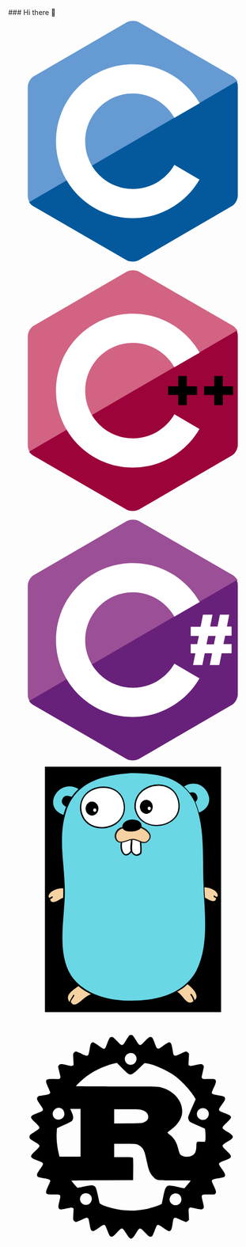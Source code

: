 <link rel="stylesheet" href="https://cdn.jsdelivr.net/gh/devicons/devicon@master/devicon.min.css">
<i class="devicon-rust-plain colored"></i>
### Hi there 👋
<svg viewBox="0 0 128 128">
<path fill="#659AD3" d="M115.4 30.7l-48.3-27.8c-.8-.5-1.9-.7-3.1-.7-1.2 0-2.3.3-3.1.7l-48 27.9c-1.7 1-2.9 3.5-2.9 5.4v55.7c0 1.1.2 2.4 1 3.5l106.8-62c-.6-1.2-1.5-2.1-2.4-2.7z"></path><path fill="#03599C" d="M10.7 95.3c.5.8 1.2 1.5 1.9 1.9l48.2 27.9c.8.5 1.9.7 3.1.7 1.2 0 2.3-.3 3.1-.7l48-27.9c1.7-1 2.9-3.5 2.9-5.4v-55.7c0-.9-.1-1.9-.6-2.8l-106.6 62z"></path><path fill="#fff" d="M85.3 76.1c-4.2 7.4-12.2 12.4-21.3 12.4-13.5 0-24.5-11-24.5-24.5s11-24.5 24.5-24.5c9.1 0 17.1 5 21.3 12.5l13-7.5c-6.8-11.9-19.6-20-34.3-20-21.8 0-39.5 17.7-39.5 39.5s17.7 39.5 39.5 39.5c14.6 0 27.4-8 34.2-19.8l-12.9-7.6z"></path>
</svg>
<svg viewBox="0 0 128 128">
<path fill="#D26383" d="M115.4 30.7l-48.3-27.8c-.8-.5-1.9-.7-3.1-.7-1.2 0-2.3.3-3.1.7l-48 27.9c-1.7 1-2.9 3.5-2.9 5.4v55.7c0 1.1.2 2.4 1 3.5l106.8-62c-.6-1.2-1.5-2.1-2.4-2.7z"></path><path fill="#9C033A" d="M10.7 95.3c.5.8 1.2 1.5 1.9 1.9l48.2 27.9c.8.5 1.9.7 3.1.7 1.2 0 2.3-.3 3.1-.7l48-27.9c1.7-1 2.9-3.5 2.9-5.4v-55.7c0-.9-.1-1.9-.6-2.8l-106.6 62z"></path><path fill="#fff" d="M85.3 76.1c-4.2 7.4-12.2 12.4-21.3 12.4-13.5 0-24.5-11-24.5-24.5s11-24.5 24.5-24.5c9.1 0 17.1 5 21.3 12.5l13-7.5c-6.8-11.9-19.6-20-34.3-20-21.8 0-39.5 17.7-39.5 39.5s17.7 39.5 39.5 39.5c14.6 0 27.4-8 34.2-19.8l-12.9-7.6z"></path><path d="M82.1 61.8h5.2v-5.3h4.4v5.3h5.3v4.4h-5.3v5.2h-4.4v-5.2h-5.2v-4.4zM100.6 61.8h5.2v-5.3h4.4v5.3h5.3v4.4h-5.3v5.2h-4.4v-5.2h-5.2v-4.4z"></path>
</svg>
<svg viewBox="0 0 128 128">
<path fill="#9B4F96" d="M115.4 30.7l-48.3-27.8c-.8-.5-1.9-.7-3.1-.7-1.2 0-2.3.3-3.1.7l-48 27.9c-1.7 1-2.9 3.5-2.9 5.4v55.7c0 1.1.2 2.4 1 3.5l106.8-62c-.6-1.2-1.5-2.1-2.4-2.7z"></path><path fill="#68217A" d="M10.7 95.3c.5.8 1.2 1.5 1.9 1.9l48.2 27.9c.8.5 1.9.7 3.1.7 1.2 0 2.3-.3 3.1-.7l48-27.9c1.7-1 2.9-3.5 2.9-5.4v-55.7c0-.9-.1-1.9-.6-2.8l-106.6 62z"></path><path fill="#fff" d="M85.3 76.1c-4.2 7.4-12.2 12.4-21.3 12.4-13.5 0-24.5-11-24.5-24.5s11-24.5 24.5-24.5c9.1 0 17.1 5 21.3 12.5l13-7.5c-6.8-11.9-19.6-20-34.3-20-21.8 0-39.5 17.7-39.5 39.5s17.7 39.5 39.5 39.5c14.6 0 27.4-8 34.2-19.8l-12.9-7.6zM97 66.2l.9-4.3h-4.2v-4.7h5.1l1.2-6.2h4.9l-1.2 6.1h3.8l1.2-6.1h4.8l-1.2 6.1h2.4v4.7h-3.3l-.9 4.3h4.2v4.7h-5.1l-1.2 6h-4.9l1.2-6h-3.8l-1.2 6h-4.8l1.2-6h-2.4v-4.7h3.3zm4.8 0h3.8l.9-4.3h-3.8l-.9 4.3z"></path>
</svg>
<svg viewBox="0 0 128 128">
<path id="a" d="M18.8 1h90.5v126h-90.5z"></path><path fill-rule="evenodd" clip-rule="evenodd" fill="#F6D2A2" d="M21.1 68.7c.2 3.5 3.7 1.9 5.3.8 1.5-1.1 2-.2 2.1-2.3.1-1.4.2-2.7.2-4.1-2.3-.2-4.8.3-6.7 1.7-.9.7-2.8 3-.9 3.9" clip-path="url(#b)"></path><path d="M23 71.2c-.7 0-2-.3-2.2-2.3-.6-.4-.8-.9-.8-1.2-.1-1.2 1.2-2.6 1.9-3.1 1.6-1.2 3.7-1.8 5.9-1.8h1.3v.3c.1 1.1 0 2.2-.1 3.2 0 .3 0 .6-.1.9-.1 1.5-.4 1.7-1.1 2-.3.1-.6.2-1.1.6-.5.3-2.2 1.4-3.7 1.4zm4.8-7.8c-2.1 0-4 .6-5.5 1.7-.7.5-1.7 1.7-1.6 2.5 0 .3.2.6.6.8l.2.1v.2c.1 1.6.9 1.8 1.5 1.8 1 0 2.4-.7 3.3-1.3.6-.4 1-.5 1.3-.6.5-.2.6-.2.7-1.4 0-.3 0-.6.1-.9.1-.9.1-1.9.1-2.8-.3-.1-.5-.1-.7-.1z" clip-path="url(#b)"></path><path fill-rule="evenodd" clip-rule="evenodd" fill="#C6B198" d="M21.1 68.7c.5-.2 1.1-.3 1.4-.8" clip-path="url(#b)"></path><path d="M21.1 69c-.1 0-.3-.1-.3-.2-.1-.2 0-.4.2-.4.1 0 .2-.1.2-.1.4-.2.8-.3 1-.6.1-.1.3-.2.5-.1.1.1.2.3.1.5-.4.5-.9.7-1.3.8l-.2.1h-.2z" clip-path="url(#b)"></path><path fill-rule="evenodd" clip-rule="evenodd" fill="#6AD7E5" d="M29.3 26.4c-13.6-3.8-3.5-21.1 7.4-14l-7.4 14z" clip-path="url(#b)"></path><path d="M29.5 26.8l-.3-.1c-7-2-6.9-7-6.7-8.5.5-3.8 4.1-7.8 8.9-7.8 1.9 0 3.7.6 5.5 1.8l.3.2-7.7 14.4zm1.9-15.7c-4.5 0-7.8 3.7-8.3 7.2-.5 3.6 1.7 6.4 6 7.7l7.1-13.5c-1.5-.9-3.1-1.4-4.8-1.4z" clip-path="url(#b)"></path><path fill-rule="evenodd" clip-rule="evenodd" fill="#6AD7E5" d="M89.6 11.1c10.7-7.5 20.5 9.5 8 13.8l-8-13.8z" clip-path="url(#b)"></path><path d="M97.5 25.3l-8.3-14.3.3-.2c1.9-1.3 3.8-2 5.7-2 4.6 0 7.9 3.8 8.6 7.5.3 1.5.6 6.6-6 8.8l-.3.2zm-7.4-14l7.7 13.3c3.9-1.4 5.9-4.4 5.3-8-.6-3.4-3.7-6.9-7.9-6.9-1.7-.1-3.4.4-5.1 1.6z" clip-path="url(#b)"></path><path fill-rule="evenodd" clip-rule="evenodd" fill="#F6D2A2" d="M92 112.3c2.7 1.7 7.7 6.8 3.6 9.3-3.9 3.6-6.1-4-9.6-5 1.5-2 3.4-3.9 6-4.3" clip-path="url(#b)"></path><path d="M93.5 122.9c-1.6 0-3-1.6-4.2-3.1-1.1-1.2-2.2-2.5-3.4-2.9l-.5-.1.3-.4c1.2-1.7 3.2-3.9 6.2-4.4h.1l.1.1c1.7 1.1 5.4 4.2 5.3 7.1 0 1.1-.6 2-1.7 2.7-.7.7-1.4 1-2.2 1zm-7-6.5c1.2.5 2.2 1.8 3.2 2.9 1.2 1.5 2.4 2.8 3.7 2.8.6 0 1.2-.3 1.8-.9h.1c.9-.6 1.4-1.3 1.4-2.2 0-2.3-2.9-5.2-4.9-6.5-1.8.5-3.6 1.7-5.3 3.9zM95.6 121.9c-.1 0-.2-.1-.3-.2-.2-.4-.4-.9-.5-1.3-.3-.8-.6-1.6-1.2-2.2-.1-.1-.1-.3 0-.5.1-.1.3-.1.5 0 .7.7 1.1 1.6 1.4 2.5l.5 1.2c.1.2 0 .4-.1.5h-.3z" clip-path="url(#b)"></path><path fill-rule="evenodd" clip-rule="evenodd" fill="#F6D2A2" d="M43.2 118.1c-3.2.5-5 3.4-7.7 4.9-2.5 1.5-3.5-.5-3.7-.9-.4-.2-.4.2-1-.4-2.3-3.7 2.4-6.4 4.9-8.2 3.5-.8 5.7 2.2 7.5 4.6" clip-path="url(#b)"></path><path d="M33.8 123.8c-1.3 0-2-1.1-2.2-1.5h-.1c-.3 0-.5-.1-.9-.5v-.1c-2.2-3.5 1.6-6.2 4.1-8l.9-.6h.2c.4-.1.7-.1 1.1-.1 3 0 4.9 2.6 6.5 4.7l.5.7-.6.1c-1.9.3-3.3 1.5-4.7 2.7-.9.8-1.8 1.5-2.8 2.1-.8.3-1.4.5-2 .5zm-2.2-2.1c.1 0 .2 0 .4.1h.1l.1.1c.2.3.7 1.2 1.7 1.2.5 0 1-.2 1.5-.5 1-.5 1.9-1.3 2.7-2 1.3-1.1 2.7-2.3 4.5-2.8-1.5-2-3.3-4.2-5.8-4.2-.3 0-.6 0-.9.1l-.8.6c-2.6 1.8-5.8 4.1-3.9 7.1.1.2.2.3.4.3zM31.8 122.4c-.2 0-.4-.2-.3-.4.1-1 .6-1.7 1.1-2.5.3-.4.5-.8.7-1.2.1-.2.3-.2.4-.2.2.1.2.3.2.4-.2.5-.5.9-.8 1.3-.5.7-.9 1.3-1 2.1 0 .4-.1.5-.3.5z" clip-path="url(#b)"></path><path fill-rule="evenodd" clip-rule="evenodd" d="M29.9 21.7c-1.8-.9-3.1-2.2-2-4.3 1-1.9 2.9-1.7 4.7-.8l-2.7 5.1zM94.8 19.9c1.8-.9 3.1-2.2 2-4.3-1-1.9-2.9-1.7-4.7-.8l2.7 5.1z" clip-path="url(#b)"></path><path fill-rule="evenodd" clip-rule="evenodd" fill="#F6D2A2" d="M107.1 68.2c-.2 3.5-3.7 1.9-5.3.8-1.5-1.1-2-.2-2.1-2.3-.1-1.4-.2-2.7-.2-4.1 2.3-.2 4.8.3 6.7 1.7 1 .8 2.8 3 .9 3.9" clip-path="url(#b)"></path><path d="M105.3 70.7c-1.5 0-3.2-1.1-3.7-1.4-.5-.3-.8-.5-1.1-.6-.8-.3-1-.5-1.1-2 0-.3 0-.6-.1-.9-.1-1-.2-2.1-.1-3.2v-.3h1.3c2.2 0 4.3.6 5.9 1.8.7.5 2 1.9 1.9 3.1 0 .4-.2.9-.8 1.2-.2 2-1.5 2.3-2.2 2.3zm-5.5-7.7c0 .9 0 1.9.1 2.8 0 .3 0 .6.1.9.1 1.2.2 1.2.7 1.4.3.1.7.3 1.3.6.9.6 2.3 1.3 3.3 1.3.6 0 1.4-.2 1.5-1.8v-.2l.2-.1c.4-.2.6-.4.6-.8.1-.8-.9-2-1.6-2.5-1.5-1.1-3.5-1.7-5.5-1.7-.2.1-.4.1-.7.1z" clip-path="url(#b)"></path><path fill-rule="evenodd" clip-rule="evenodd" fill="#C6B198" d="M107.1 68.2c-.5-.2-1.1-.3-1.4-.8" clip-path="url(#b)"></path><path d="M107.1 68.6h-.1l-.2-.1c-.5-.2-1-.3-1.3-.8-.1-.1-.1-.4.1-.5.1-.1.4-.1.5.1.2.3.6.4 1 .6.1 0 .2.1.2.1.2.1.3.3.2.4-.1.1-.3.2-.4.2z" clip-path="url(#b)"></path><path fill-rule="evenodd" clip-rule="evenodd" fill="#6AD7E5" d="M62.8 4c13.6 0 26.3 1.9 33 15 6 14.6 3.8 30.4 4.8 45.9.8 13.3 2.5 28.6-3.6 40.9-6.5 12.9-22.7 16.2-36 15.7-10.5-.4-23.1-3.8-29.1-13.4-6.9-11.2-3.7-27.9-3.2-40.4.6-14.8-4-29.7.9-44.1 4.9-15.1 18.5-18.5 33.2-19.6" clip-path="url(#b)"></path><path d="M63.3 121.9h-2.5c-4.1-.1-10.3-.8-16.4-3.3-5.9-2.4-10.2-5.8-13-10.3-5.6-9.1-4.6-21.6-3.7-32.7.2-2.8.4-5.4.5-7.9.2-5.2-.2-10.6-.7-15.7-.8-9.4-1.6-19.1 1.5-28.5 2.4-7 6.7-12 13.2-15.2 5.1-2.5 11.4-3.9 20.4-4.6 13.4-.1 26.7 1.8 33.4 15.1 4.4 10.7 4.4 22.2 4.5 33.3 0 4.2 0 8.5.3 12.7.1 1.3.2 2.6.2 3.9.8 12.2 1.7 26-3.9 37.2-2.8 5.7-7.7 9.9-14.4 12.6-5.4 2.2-12.2 3.4-19.4 3.4zm-.5-117.6c-14.1 1.1-27.9 4.2-33 19.4-3.1 9.3-2.3 18.9-1.5 28.2.4 5.2.9 10.5.7 15.8-.1 2.5-.3 5.1-.5 7.9-.9 11-1.9 23.4 3.6 32.3 2.3 3.7 9.7 12.5 28.8 13.2h2.5c22.1 0 30.3-9.8 33.3-15.6 5.5-11 4.6-24.8 3.9-36.9-.1-1.3-.2-2.6-.2-3.9-.2-4.2-.3-8.5-.3-12.7-.1-11-.1-22.5-4.4-33.1-3-5.9-7.5-9.9-13.7-12.2-6.4-2.1-13.6-2.4-19.2-2.4z" clip-path="url(#b)"></path><path fill-rule="evenodd" clip-rule="evenodd" fill="#fff" d="M65.2 22.2c2.4 14.2 25.6 10.4 22.3-3.9-3-12.8-23.1-9.2-22.3 3.9" clip-path="url(#b)"></path><path d="M76.2 31.5c-4.5 0-10.2-2.4-11.4-9.2-.2-3.2.8-6.1 2.9-8.3 2.3-2.5 5.8-3.9 9.4-3.9 4.2 0 9.2 2.2 10.6 8.3.8 3.4.2 6.4-1.7 8.8-2.1 2.6-5.8 4.3-9.8 4.3zm-10.7-9.3c.5 2.8 1.8 5 3.9 6.6 1.8 1.4 4.3 2.1 6.8 2.1 3.7 0 7.3-1.6 9.3-4.1 1.8-2.2 2.3-5.1 1.6-8.3-1.3-5.7-6-7.7-10-7.7-3.4 0-6.7 1.4-8.9 3.7-1.9 2-2.9 4.7-2.7 7.7z" clip-path="url(#b)"></path><path fill-rule="evenodd" clip-rule="evenodd" fill="#fff" d="M37.5 24.5c3.2 12.3 22.9 9.2 22.2-3.2-.9-14.8-25.3-12-22.2 3.2" clip-path="url(#b)"></path><path d="M48 32.7c-4.3 0-9.3-2.1-10.9-8.1-.7-3.5 0-6.7 2-9.1 2.2-2.7 5.8-4.3 9.7-4.3 5.2 0 10.7 3.1 11.1 10.1.2 2.9-.7 5.5-2.7 7.6-2.1 2.3-5.6 3.8-9.2 3.8zm.8-20.8c-3.7 0-7.1 1.5-9.2 4-1.9 2.3-2.5 5.2-1.8 8.5 1.4 5.6 6.2 7.6 10.2 7.6 3.4 0 6.7-1.3 8.8-3.6 1.8-1.9 2.7-4.4 2.5-7.1-.2-4.3-3.1-9.4-10.5-9.4z" clip-path="url(#b)"></path><path fill-rule="evenodd" clip-rule="evenodd" fill="#fff" d="M68 39.2c0 1.8.4 3.9.1 5.9-.5.9-1.4 1-2.2 1.3-1.1-.2-2-.9-2.5-1.9-.3-2.2.1-4.4.2-6.6l4.4 1.3z" clip-path="url(#b)"></path><path d="M65.9 46.8c-1.3-.2-2.3-1-2.8-2.1-.2-1.6-.1-3.1 0-4.6.1-.7.1-1.4.1-2.1v-.4l5.1 1.6v.2c0 .6.1 1.2.1 1.9.1 1.3.2 2.7 0 4v.1c-.4.8-1.1 1-1.8 1.3-.2-.1-.4 0-.7.1zm-2.2-2.4c.4.9 1.2 1.5 2.1 1.7.2-.1.4-.1.5-.2.6-.2 1.1-.4 1.4-.9.2-1.2.1-2.5 0-3.8 0-.6-.1-1.2-.1-1.7l-3.8-1.2c0 .6-.1 1.2-.1 1.7-.1 1.6-.2 3 0 4.4z" clip-path="url(#b)"></path><path fill-rule="evenodd" clip-rule="evenodd" d="M46.3 22.5c0 2-1.5 3.6-3.3 3.6-1.8 0-3.3-1.6-3.3-3.6s1.5-3.6 3.3-3.6c1.8 0 3.3 1.6 3.3 3.6" clip-path="url(#b)"></path><path fill-rule="evenodd" clip-rule="evenodd" fill="#fff" d="M45.2 23.3c0 .5-.4.9-.8.9s-.8-.4-.8-.9.4-.9.8-.9c.5 0 .8.4.8.9" clip-path="url(#b)"></path><path fill-rule="evenodd" clip-rule="evenodd" d="M74.2 21.6c0 2-1.5 3.6-3.3 3.6-1.8 0-3.3-1.6-3.3-3.6s1.5-3.6 3.3-3.6c1.8 0 3.3 1.6 3.3 3.6" clip-path="url(#b)"></path><path fill-rule="evenodd" clip-rule="evenodd" fill="#fff" d="M73.2 22.4c0 .5-.3.9-.8.9-.4 0-.8-.4-.8-.9s.3-.9.8-.9c.4 0 .8.4.8.9" clip-path="url(#b)"></path><path fill-rule="evenodd" clip-rule="evenodd" fill="#fff" d="M58.4 39c-1.5 3.5.8 10.6 4.8 5.4-.3-2.2.1-4.4.2-6.6l-5 1.2z" clip-path="url(#b)"></path><path d="M60.5 46.6c-.7 0-1.4-.4-1.9-1.2-1.1-1.6-1.3-4.6-.5-6.5l.1-.2 5.5-1.4v.4l-.1 2.2c-.1 1.5-.2 2.9 0 4.4v.1l-.1.1c-1 1.4-2 2.1-3 2.1zm-1.8-7.3c-.6 1.7-.4 4.4.5 5.7.4.6.8.9 1.3.9.7 0 1.5-.6 2.3-1.6-.2-1.5-.1-3 .1-4.4l.1-1.7-4.3 1.1z" clip-path="url(#b)"></path><path fill-rule="evenodd" clip-rule="evenodd" fill="#F6D2A2" d="M58.9 32.2c-2.7.2-4.9 3.5-3.5 6 1.9 3.4 6-.3 8.6 0 3 .1 5.4 3.2 7.8.6 2.7-2.9-1.2-5.7-4.1-7l-8.8.4z" clip-path="url(#b)"></path><path fill="#231F20" d="M69.7 40.2c-.9 0-1.8-.4-2.7-.8-.9-.4-1.9-.8-3-.8h-.3c-.8 0-1.7.3-2.7.7-1.1.4-2.2.7-3.2.7-1.2 0-2.1-.5-2.7-1.6-.7-1.2-.6-2.6.1-3.9.8-1.5 2.2-2.4 3.7-2.6l8.9-.4h.1c2.2.9 4.7 2.6 5.2 4.6.2 1-.1 2-.9 2.9-.8.9-1.6 1.2-2.5 1.2zm-5.6-2.2c1.1 0 2.2.5 3.2.9.9.4 1.7.7 2.5.7.7 0 1.3-.3 1.9-.9.7-.7.9-1.5.8-2.3-.4-1.7-2.8-3.3-4.7-4.1l-8.7.4c-1.3.1-2.5 1-3.2 2.2-.6 1.1-.6 2.3-.1 3.3.5.9 1.1 1.3 2.1 1.3.9 0 1.9-.4 2.9-.7 1.1-.4 2-.7 3-.7 0-.2.1-.2.3-.1z" clip-path="url(#b)"></path><path fill-rule="evenodd" clip-rule="evenodd" d="M58.6 32.1c-.2-4.7 8.8-5.3 9.8-1.4 1.1 4-9.4 4.9-9.8 1.4" clip-path="url(#b)"></path>
</svg>
<svg viewBox="0 0 128 128">
<path d="M62.271 10.880 C 62.082 10.990,61.289 12.128,60.508 13.409 C 58.548 16.626,58.526 16.628,55.893 13.857 C 54.180 12.055,53.766 11.725,53.214 11.729 C 52.855 11.731,52.402 11.853,52.206 12.000 C 52.011 12.147,51.458 13.317,50.978 14.600 C 49.879 17.539,49.826 17.634,49.217 17.751 C 48.842 17.822,48.120 17.420,46.389 16.177 C 45.111 15.258,43.857 14.507,43.603 14.507 C 42.549 14.507,42.252 15.083,41.750 18.100 C 41.112 21.936,41.134 21.923,37.676 20.352 C 36.280 19.719,34.956 19.200,34.733 19.200 C 34.510 19.200,34.087 19.440,33.794 19.733 C 33.262 20.266,33.261 20.268,33.406 23.201 L 33.552 26.137 32.997 26.434 C 32.505 26.697,32.166 26.665,29.988 26.150 C 27.145 25.479,26.545 25.497,25.969 26.272 L 25.548 26.838 26.113 29.259 C 26.423 30.590,26.722 31.872,26.778 32.107 C 26.833 32.341,26.738 32.716,26.566 32.939 C 26.282 33.306,25.980 33.339,23.349 33.299 C 18.896 33.229,18.643 33.611,20.483 37.627 C 21.068 38.902,21.547 40.060,21.547 40.199 C 21.547 40.933,20.962 41.200,18.449 41.610 C 17.043 41.839,15.821 42.027,15.733 42.027 C 15.645 42.027,15.381 42.219,15.147 42.453 C 14.382 43.218,14.599 43.936,16.334 46.385 C 18.495 49.435,18.491 49.446,14.921 50.812 C 10.861 52.365,10.779 52.748,13.870 55.680 C 16.749 58.410,16.752 58.370,13.493 60.419 C 11.024 61.970,10.986 62.007,10.923 62.848 C 10.847 63.871,10.865 63.889,13.813 65.690 C 16.728 67.470,16.728 67.524,13.867 70.231 C 10.790 73.141,10.885 73.566,14.948 75.099 C 18.498 76.438,18.503 76.454,16.338 79.504 C 15.111 81.233,14.720 81.953,14.720 82.487 C 14.720 83.486,15.240 83.741,18.347 84.263 C 20.964 84.704,21.547 84.963,21.547 85.685 C 21.547 85.833,21.067 87.001,20.480 88.279 C 18.654 92.256,18.862 92.587,23.184 92.587 C 27.209 92.587,27.102 92.464,26.235 96.094 C 25.581 98.830,25.571 99.354,26.163 99.945 C 26.616 100.399,27.470 100.348,30.141 99.709 C 32.181 99.222,32.539 99.188,33.012 99.441 L 33.552 99.730 33.406 102.665 C 33.261 105.599,33.262 105.601,33.794 106.134 C 34.087 106.427,34.516 106.667,34.746 106.667 C 34.976 106.667,36.300 106.151,37.689 105.520 C 41.136 103.955,41.114 103.942,41.750 107.766 C 42.254 110.797,42.548 111.360,43.624 111.360 C 43.891 111.360,45.118 110.640,46.352 109.760 C 48.519 108.214,49.081 107.972,49.658 108.339 C 49.807 108.433,50.385 109.703,50.942 111.161 C 51.761 113.305,52.061 113.863,52.517 114.081 C 53.385 114.497,53.922 114.163,55.962 111.941 C 58.425 109.258,58.526 109.271,60.537 112.530 C 62.758 116.128,63.333 116.120,65.610 112.457 C 67.572 109.301,67.549 109.303,70.201 112.073 C 71.962 113.911,72.337 114.204,72.931 114.204 C 73.310 114.204,73.763 114.062,73.936 113.888 C 74.110 113.714,74.686 112.429,75.216 111.033 C 75.746 109.636,76.295 108.420,76.437 108.330 C 76.998 107.973,77.579 108.224,79.743 109.760 C 81.017 110.665,82.216 111.360,82.501 111.360 C 83.559 111.360,83.941 110.609,84.381 107.657 C 84.757 105.140,84.833 104.899,85.328 104.648 C 85.815 104.401,86.107 104.484,88.391 105.521 C 89.780 106.151,91.104 106.667,91.334 106.667 C 91.564 106.667,92.000 106.420,92.301 106.118 L 92.850 105.570 92.699 102.755 C 92.555 100.067,92.568 99.923,92.997 99.535 C 93.438 99.136,93.483 99.138,95.949 99.701 C 98.935 100.383,99.492 100.401,100.053 99.840 C 100.601 99.292,100.595 99.172,99.845 96.009 C 99.004 92.461,98.891 92.587,102.933 92.587 C 105.688 92.587,105.995 92.548,106.346 92.161 C 106.932 91.513,106.793 90.771,105.614 88.258 C 105.019 86.992,104.536 85.840,104.540 85.698 C 104.560 84.951,105.147 84.696,107.860 84.255 C 109.520 83.986,110.762 83.674,110.987 83.471 C 111.741 82.790,111.464 81.904,109.743 79.491 C 107.586 76.467,107.595 76.438,111.049 75.165 C 115.185 73.641,115.303 73.133,112.208 70.192 C 109.341 67.468,109.340 67.483,112.480 65.555 C 116.276 63.225,116.282 62.700,112.547 60.382 C 109.335 58.389,109.337 58.417,112.216 55.683 C 115.304 52.749,115.220 52.365,111.159 50.812 C 107.575 49.441,107.564 49.407,109.742 46.418 C 111.039 44.638,111.360 44.047,111.360 43.437 C 111.360 42.371,110.882 42.132,107.738 41.624 C 105.111 41.200,104.533 40.942,104.533 40.195 C 104.533 40.053,105.013 38.910,105.600 37.653 C 106.749 35.192,106.910 34.207,106.260 33.618 C 105.911 33.302,105.443 33.257,102.939 33.298 C 100.319 33.342,99.984 33.305,99.621 32.940 C 99.224 32.541,99.228 32.485,99.848 29.898 C 100.608 26.728,100.611 26.651,99.986 26.064 C 99.352 25.468,98.956 25.478,96.045 26.163 C 93.924 26.663,93.573 26.696,93.091 26.438 L 92.544 26.145 92.695 23.219 L 92.847 20.294 92.300 19.747 C 91.999 19.446,91.572 19.200,91.350 19.200 C 91.129 19.200,89.812 19.723,88.424 20.361 C 86.106 21.428,85.857 21.499,85.356 21.237 C 84.856 20.975,84.773 20.717,84.346 18.110 C 83.853 15.094,83.548 14.507,82.477 14.507 C 82.223 14.507,80.964 15.262,79.679 16.185 C 77.569 17.701,77.286 17.844,76.760 17.661 C 76.325 17.509,76.072 17.178,75.763 16.355 C 75.534 15.749,75.096 14.581,74.788 13.760 C 74.166 12.104,73.819 11.733,72.887 11.733 C 72.367 11.733,71.896 12.107,70.208 13.860 C 67.555 16.616,67.545 16.615,65.594 13.415 C 64.814 12.136,63.999 10.994,63.782 10.878 C 63.294 10.616,62.720 10.617,62.271 10.880 M64.689 20.515 C 67.000 22.160,65.771 26.027,62.937 26.027 C 60.187 26.027,58.802 22.714,60.766 20.833 C 61.874 19.771,63.463 19.642,64.689 20.515 M61.783 30.729 C 63.298 31.305,63.920 30.959,67.379 27.625 L 69.978 25.119 71.078 25.265 C 74.528 25.723,81.390 28.737,85.333 31.526 C 88.956 34.090,93.771 39.312,95.823 42.903 L 96.262 43.672 94.318 48.052 C 93.248 50.461,92.373 52.685,92.373 52.996 C 92.373 53.713,92.843 54.847,93.296 55.222 C 93.487 55.381,95.302 56.255,97.329 57.164 L 101.013 58.818 101.158 59.755 C 101.345 60.976,101.370 63.975,101.200 64.827 L 101.067 65.493 98.964 65.493 C 96.525 65.493,96.713 65.275,96.581 68.267 C 96.485 70.436,95.961 71.635,94.769 72.411 C 92.827 73.678,89.620 73.448,88.260 71.945 C 88.051 71.714,87.645 70.553,87.357 69.364 C 86.516 65.891,85.386 63.941,83.116 62.044 C 82.399 61.445,81.813 60.886,81.813 60.801 C 81.813 60.717,82.601 60.053,83.565 59.328 C 87.075 56.682,89.093 53.602,89.315 50.551 C 89.738 44.732,85.102 39.308,78.206 37.550 C 76.571 37.133,75.873 37.120,55.646 37.120 C 44.166 37.120,34.773 37.045,34.773 36.954 C 34.773 36.739,37.324 34.263,38.827 33.021 C 42.954 29.609,48.315 26.924,53.867 25.490 L 55.787 24.993 58.515 27.759 C 60.016 29.280,61.487 30.616,61.783 30.729 M27.432 48.526 C 28.689 49.349,29.204 51.417,28.462 52.660 C 27.314 54.584,24.406 54.665,23.257 52.805 C 21.586 50.103,24.804 46.804,27.432 48.526 M101.482 48.631 C 104.770 50.636,102.222 55.568,98.702 54.011 C 96.352 52.971,96.277 49.759,98.575 48.587 C 99.534 48.098,100.636 48.115,101.482 48.631 M37.120 60.907 L 37.120 73.173 31.698 73.173 L 26.276 73.173 25.846 71.307 C 25.000 67.632,24.644 63.830,24.857 60.716 L 25.006 58.528 28.734 56.856 C 31.073 55.808,32.577 55.009,32.771 54.712 C 33.619 53.419,33.538 52.495,32.348 49.867 L 31.792 48.640 34.456 48.640 L 37.120 48.640 37.120 60.907 M68.340 49.174 C 70.662 49.778,71.889 51.007,71.892 52.730 C 71.894 53.995,71.267 54.789,69.712 55.491 C 68.611 55.989,68.436 56.001,61.493 56.069 L 54.400 56.137 54.400 52.495 L 54.400 48.853 60.755 48.853 C 65.719 48.853,67.380 48.923,68.340 49.174 M65.944 66.776 C 67.095 67.096,68.456 68.096,69.154 69.135 C 69.887 70.227,70.316 71.647,71.332 76.351 C 72.190 80.327,72.742 81.627,74.288 83.319 C 76.203 85.414,75.759 85.333,85.325 85.333 C 89.906 85.333,93.653 85.406,93.653 85.496 C 93.653 85.657,90.498 89.387,90.362 89.387 C 90.323 89.387,88.675 89.042,86.700 88.620 C 81.123 87.429,80.922 87.569,79.642 93.546 L 78.819 97.386 78.076 97.752 C 76.836 98.364,72.806 99.624,70.717 100.054 C 67.265 100.764,63.508 101.004,60.206 100.725 C 54.577 100.248,47.123 98.064,46.832 96.805 C 46.770 96.538,46.395 94.810,46.000 92.964 C 45.604 91.118,45.123 89.367,44.931 89.073 C 44.008 87.665,43.037 87.578,38.767 88.523 C 37.150 88.881,35.739 89.173,35.631 89.173 C 35.428 89.173,32.427 85.703,32.427 85.469 C 32.427 85.396,39.555 85.311,48.267 85.281 L 64.107 85.227 64.164 79.600 C 64.204 75.627,64.149 73.886,63.977 73.680 C 63.785 73.448,62.763 73.387,59.067 73.387 L 54.400 73.387 54.400 69.973 L 54.400 66.560 59.787 66.561 C 62.749 66.562,65.520 66.659,65.944 66.776 M41.536 92.365 C 44.055 93.900,42.847 97.922,39.868 97.919 C 36.813 97.917,35.681 93.932,38.284 92.344 C 39.145 91.819,40.658 91.829,41.536 92.365 M87.662 92.533 C 88.897 93.438,89.308 95.321,88.543 96.575 C 86.534 99.870,81.510 97.251,83.188 93.784 C 84.013 92.081,86.206 91.467,87.662 92.533 " stroke="none" fill="black" fill-rule="evenodd"></path>
</svg>





<!--
**tuncerm/tuncerm** is a ✨ _special_ ✨ repository because its `README.md` (this file) appears on your GitHub profile.

Here are some ideas to get you started:

- 🔭 I’m currently working on ...
- 🌱 I’m currently learning ...
- 👯 I’m looking to collaborate on ...
- 🤔 I’m looking for help with ...
- 💬 Ask me about ...
- 📫 How to reach me: ...
- 😄 Pronouns: ...
- ⚡ Fun fact: ...
-->
